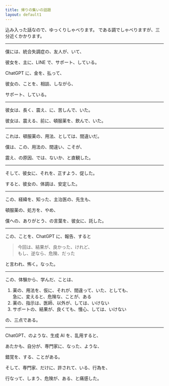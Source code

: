 ```yaml
---
title: 帰りの集いの話題
layout: default1
---
```

込み入った話なので、ゆっくりしゃべります。
である調でしゃべりますが、三分近くかかります。

---

僕には、統合失調症の、友人が、いて、

彼女を、主に、LINE で、サポート、している。

ChatGPT に、金を、払って、

彼女の、ことを、相談、しながら、

サポート、している。

---

彼女は、長く、震え、に、苦しんで、いた。

彼女は、震える、前に、頓服薬を、飲んで、いた。

---

これは、頓服薬の、用法、としては、間違いだ。

僕は、この、用法の、間違い、こそが、

震え、の原因、では、ないか、と直観した。

---

そして、彼女に、それを、正すよう、促した。

すると、彼女の、体調は、安定した。

---

この、経緯を、知った、主治医の、先生も、

頓服薬の、処方を、やめ、

僕への、ありがとう、の言葉を、彼女に、託した。

---

この、ことを、ChatGPT に、報告、すると

> 今回は、結果が、良かった、けれど、  
> もし、逆なら、危険、だった

と言われ、怖く。なった。

---

この、体験から、学んだ、ことは、

1. 薬の、用法を、仮に、それが、間違って、いた、としても、  
   急に、変えると、危険な、ことが、ある
2. 薬の、指示は、医師、以外が、しては、いけない
3. サポートの、結果が、良くても、慢心、しては、いけない

の、三点である。

---

ChatGPT、のような、生成 AI を、乱用すると、

あたかも、自分が、専門家に、なった、ような、

錯覚を、する、ことがある。

そして、専門家、だけに、許されて、いる、行為を、

行なって、しまう、危険が、ある、と痛感した。
